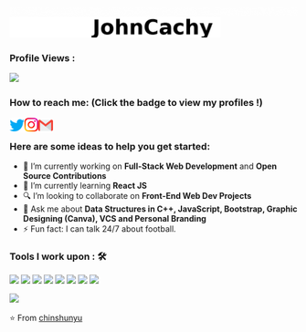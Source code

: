 ![Name](https://github.com/chinshunyu/chinshunyu/blob/main/blob/master/Hello(1).gif)
![Name](https://github.com/chinshunyu/chinshunyu/blob/main/blob/master/Name.png)

### Profile Views :<br>

<img src="https://profile-counter.glitch.me/chinshunyu/count.svg" />

### How to reach me: <strong>(Click the badge to view my profiles !)</strong>
 <a href="https://x.com/johncachyjp">
    <img align="left" alt="Satyam Goyal | Twitter" width="26px" src="https://github.com/chinshunyu/chinshunyu/blob/main/blob/master/Twitter.svg" />
  </a> &nbsp;&nbsp;
  <a href="https://www.instagram.com/john_cachy/">
    <img align="left" alt="Satyam Goyal | Instagram" width="24px" src="https://github.com/chinshunyu/chinshunyu/blob/main/blob/master/Instagram.svg" />
  </a> &nbsp;&nbsp;
  <a href="mailto:johncachyjp@gmail.com">
    <img align="left" alt="Satyam Goyal | Gmail" width="26px" src="https://github.com/chinshunyu/chinshunyu/blob/main/blob/master/Gmail.svg" />
  </a>


### Here are some ideas to help you get started:

- 🔭 I’m currently working on <strong>Full-Stack Web Development</strong> and <strong>Open Source Contributions</strong>
- 🌱 I’m currently learning <strong>React JS</strong>
- 🔍 I’m looking to collaborate on <strong>Front-End Web Dev Projects</strong>
- 💬 Ask me about <strong>Data Structures in C++, JavaScript, Bootstrap, Graphic Designing (Canva), VCS and Personal Branding</strong>
- ⚡ Fun fact: I can talk 24/7 about football.

### Tools I work upon : 🛠

 <img src="https://img.shields.io/badge/python%20-%2314354C.svg?&style=for-the-badge&logo=python&logoColor=white">   <img src="https://img.shields.io/badge/javascript%20-%23323330.svg?&style=for-the-badge&logo=javascript&logoColor=%23F7DF1E">   <img src="https://img.shields.io/badge/html5%20-%23E34F26.svg?&style=for-the-badge&logo=html5&logoColor=white">   <img src="https://img.shields.io/badge/css3%20-%231572B6.svg?&style=for-the-badge&logo=css3&logoColor=white">   <img src="https://img.shields.io/badge/react%20-%2320232a.svg?&style=for-the-badge&logo=react&logoColor=%2361DAFB">   <img src="https://img.shields.io/badge/bootstrap%20-%23563D7C.svg?&style=for-the-badge&logo=bootstrap&logoColor=white">   <img src="https://img.shields.io/badge/git%20-%23F05033.svg?&style=for-the-badge&logo=git&logoColor=white"/>   <img src="http://img.shields.io/badge/-VS%20Code-000000?style=for-the-badge&logo=Visual-studio-code&logoColor=blue">

<img src="https://github-readme-stats.vercel.app/api?username=sharannyobasu&show_icons=true&title_color=03fc90&icon_color=03fc90&text_color=03fc90&bg_color=002b19">

⭐️ From [chinshunyu](https://github.com/chinshunyu)
